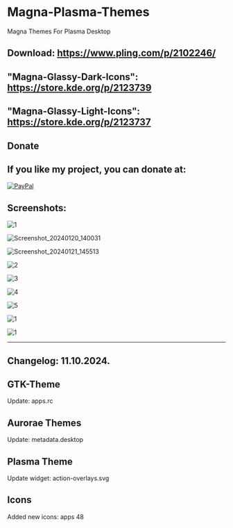# Magna-Plasma-Themes
Magna Themes For Plasma Desktop

Download: https://www.pling.com/p/2102246/
------------------------------------------

"Magna-Glassy-Dark-Icons": https://store.kde.org/p/2123739
----------------------------------------------------------

"Magna-Glassy-Light-Icons": https://store.kde.org/p/2123737
-----------------------------------------------------------


<html>
  <head>
    <meta charset="utf-8" />
  </head>
  <body>
    <h2>Donate</h2>
    <h2>If you like my project, you can donate at:</h2>
    <a href="https://www.paypal.com/paypalme/VesnaLazic">
    <img src="PayPal.png" alt="PayPal" />
    </a>
  </body>
</html>


Screenshots:
-----------

![1](https://github.com/L4ki/Magna-Plasma-Themes/assets/45247573/18771ccd-8b8c-448e-8c92-2f3e17fb3db9)

![Screenshot_20240120_140031](https://github.com/L4ki/Magna-Plasma-Themes/assets/45247573/08546fbb-f0f6-46a9-aad9-1a2594e6cd13)

![Screenshot_20240121_145513](https://github.com/L4ki/Magna-Plasma-Themes/assets/45247573/c43c4ba3-2605-4ca3-bee8-784242e81abe)

![2](https://github.com/L4ki/Magna-Plasma-Themes/assets/45247573/c07bcd19-ba0f-42cf-b8d5-705542a559c7)

![3](https://github.com/L4ki/Magna-Plasma-Themes/assets/45247573/e56ff813-d194-4c4e-a6cf-3aca3870755b)

![4](https://github.com/L4ki/Magna-Plasma-Themes/assets/45247573/9653d849-dd1e-4c63-a6cc-32f2e38b3ab6)

![5](https://github.com/L4ki/Magna-Plasma-Themes/assets/45247573/f30fa4bd-f01b-4653-93af-202062e1f676)

![1](https://github.com/L4ki/Magna-Plasma-Themes/assets/45247573/12edbdd8-8ef7-4265-b1bd-b3ec609ec3f0)

![1](https://github.com/L4ki/Magna-Plasma-Themes/assets/45247573/ae3b94c0-c688-4c71-b38b-e536d2f4e45a)


______________________________________________________________________________________________________



Changelog: 11.10.2024.
----------------------

GTK-Theme
----------

Update: apps.rc

Aurorae Themes
---------------

Update: metadata.desktop

Plasma Theme
------------

Update widget: action-overlays.svg

Icons 
------------------------

Added new icons: apps 48



